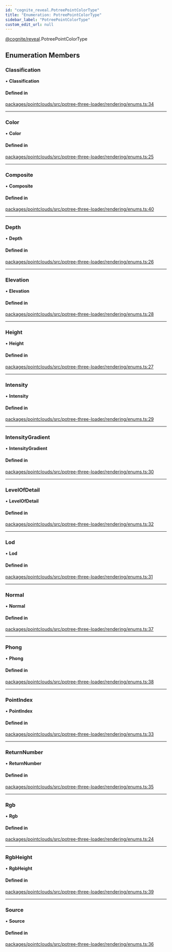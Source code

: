 ```yaml
---
id: "cognite_reveal.PotreePointColorType"
title: "Enumeration: PotreePointColorType"
sidebar_label: "PotreePointColorType"
custom_edit_url: null
---
```


[@cognite/reveal](../modules/cognite_reveal.md).PotreePointColorType

## Enumeration Members

### Classification

• **Classification**

#### Defined in

[packages/pointclouds/src/potree-three-loader/rendering/enums.ts:34](https://github.com/cognitedata/reveal/blob/71be00fcc/viewer/packages/pointclouds/src/potree-three-loader/rendering/enums.ts#L34)

___

### Color

• **Color**

#### Defined in

[packages/pointclouds/src/potree-three-loader/rendering/enums.ts:25](https://github.com/cognitedata/reveal/blob/71be00fcc/viewer/packages/pointclouds/src/potree-three-loader/rendering/enums.ts#L25)

___

### Composite

• **Composite**

#### Defined in

[packages/pointclouds/src/potree-three-loader/rendering/enums.ts:40](https://github.com/cognitedata/reveal/blob/71be00fcc/viewer/packages/pointclouds/src/potree-three-loader/rendering/enums.ts#L40)

___

### Depth

• **Depth**

#### Defined in

[packages/pointclouds/src/potree-three-loader/rendering/enums.ts:26](https://github.com/cognitedata/reveal/blob/71be00fcc/viewer/packages/pointclouds/src/potree-three-loader/rendering/enums.ts#L26)

___

### Elevation

• **Elevation**

#### Defined in

[packages/pointclouds/src/potree-three-loader/rendering/enums.ts:28](https://github.com/cognitedata/reveal/blob/71be00fcc/viewer/packages/pointclouds/src/potree-three-loader/rendering/enums.ts#L28)

___

### Height

• **Height**

#### Defined in

[packages/pointclouds/src/potree-three-loader/rendering/enums.ts:27](https://github.com/cognitedata/reveal/blob/71be00fcc/viewer/packages/pointclouds/src/potree-three-loader/rendering/enums.ts#L27)

___

### Intensity

• **Intensity**

#### Defined in

[packages/pointclouds/src/potree-three-loader/rendering/enums.ts:29](https://github.com/cognitedata/reveal/blob/71be00fcc/viewer/packages/pointclouds/src/potree-three-loader/rendering/enums.ts#L29)

___

### IntensityGradient

• **IntensityGradient**

#### Defined in

[packages/pointclouds/src/potree-three-loader/rendering/enums.ts:30](https://github.com/cognitedata/reveal/blob/71be00fcc/viewer/packages/pointclouds/src/potree-three-loader/rendering/enums.ts#L30)

___

### LevelOfDetail

• **LevelOfDetail**

#### Defined in

[packages/pointclouds/src/potree-three-loader/rendering/enums.ts:32](https://github.com/cognitedata/reveal/blob/71be00fcc/viewer/packages/pointclouds/src/potree-three-loader/rendering/enums.ts#L32)

___

### Lod

• **Lod**

#### Defined in

[packages/pointclouds/src/potree-three-loader/rendering/enums.ts:31](https://github.com/cognitedata/reveal/blob/71be00fcc/viewer/packages/pointclouds/src/potree-three-loader/rendering/enums.ts#L31)

___

### Normal

• **Normal**

#### Defined in

[packages/pointclouds/src/potree-three-loader/rendering/enums.ts:37](https://github.com/cognitedata/reveal/blob/71be00fcc/viewer/packages/pointclouds/src/potree-three-loader/rendering/enums.ts#L37)

___

### Phong

• **Phong**

#### Defined in

[packages/pointclouds/src/potree-three-loader/rendering/enums.ts:38](https://github.com/cognitedata/reveal/blob/71be00fcc/viewer/packages/pointclouds/src/potree-three-loader/rendering/enums.ts#L38)

___

### PointIndex

• **PointIndex**

#### Defined in

[packages/pointclouds/src/potree-three-loader/rendering/enums.ts:33](https://github.com/cognitedata/reveal/blob/71be00fcc/viewer/packages/pointclouds/src/potree-three-loader/rendering/enums.ts#L33)

___

### ReturnNumber

• **ReturnNumber**

#### Defined in

[packages/pointclouds/src/potree-three-loader/rendering/enums.ts:35](https://github.com/cognitedata/reveal/blob/71be00fcc/viewer/packages/pointclouds/src/potree-three-loader/rendering/enums.ts#L35)

___

### Rgb

• **Rgb**

#### Defined in

[packages/pointclouds/src/potree-three-loader/rendering/enums.ts:24](https://github.com/cognitedata/reveal/blob/71be00fcc/viewer/packages/pointclouds/src/potree-three-loader/rendering/enums.ts#L24)

___

### RgbHeight

• **RgbHeight**

#### Defined in

[packages/pointclouds/src/potree-three-loader/rendering/enums.ts:39](https://github.com/cognitedata/reveal/blob/71be00fcc/viewer/packages/pointclouds/src/potree-three-loader/rendering/enums.ts#L39)

___

### Source

• **Source**

#### Defined in

[packages/pointclouds/src/potree-three-loader/rendering/enums.ts:36](https://github.com/cognitedata/reveal/blob/71be00fcc/viewer/packages/pointclouds/src/potree-three-loader/rendering/enums.ts#L36)
